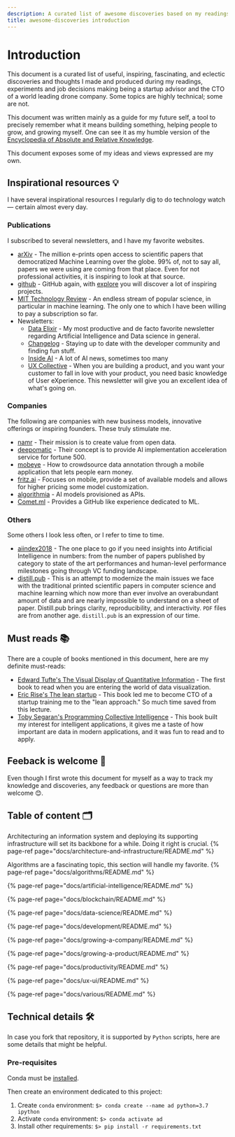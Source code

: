 ```yaml
---
description: A curated list of awesome discoveries based on my readings. Available on [gitbook](https://herve-nivon.gitbook.io/awesome-discoveries/)
title: awesome-discoveries introduction
---
```


# Introduction

This document is a curated list of useful, inspiring, fascinating, and eclectic discoveries and thoughts I made and produced during my readings, experiments and job decisions making being a startup advisor and the CTO of a world leading drone company. Some topics are highly technical; some are not.

This document was written mainly as a guide for my future self, a tool to precisely remember what it means building something, helping people to grow, and growing myself. One can see it as my humble version of the [Encyclopedia of Absolute and Relative Knowledge](http://www.bernardwerber.com/livres/ESRA3.php).

This document exposes some of my ideas and views expressed are my own.

## Inspirational resources 💡

I have several inspirational resources I regularly dig to do technology watch — certain almost every day.

### Publications

I subscribed to several newsletters, and I have my favorite websites.

* [arXiv](https://arxiv.org/) - The million e-prints open access to scientific papers that democratized Machine Learning over the globe. 99% of, not to say all, papers we were using are coming from that place. Even for not professional activities, it is inspiring to look at that source.
* [github](https://www.github.com) - GitHub again, with [explore](https://github.com/explore) you will discover a lot of inspiring projects.
* [MIT Technology Review](https://www.technologyreview.com/) - An endless stream of popular science, in particular in machine learning. The only one to which I have been willing to pay a subscription so far.
* Newsletters:
  * [Data Elixir](https://dataelixir.com/) - My most productive and de facto favorite newsletter regarding Artificial Intelligence and Data science in general.
  * [Changelog](https://changelog.com/weekly) - Staying up to date with the developer community and finding fun stuff.
  * [Inside AI](https://inside.com/ai) - A lot of AI news, sometimes too many
  * [UX Collective](https://newsletter.uxdesign.cc/) - When you are building a product, and you want your customer to fall in love with your product, you need basic knowledge of User eXperience. This newsletter will give you an excellent idea of what's going on.

### Companies

The following are companies with new business models, innovative offerings or inspiring founders. These truly stimulate me.

* [namr](https://namr.com/) - Their mission is to create value from open data.
* [deepomatic](https://www.deepomatic.com/) - Their concept is to provide AI implementation acceleration service for fortune 500.
* [mobeye](https://www.mobeye-app.com/en/home) - How to crowdsource data annotation through a mobile application that lets people earn money.
* [fritz.ai](https://www.fritz.ai) - Focuses on mobile, provide a set of available models and allows for higher pricing some model customization.
* [algorithmia](https://algorithmia.com/) - AI models provisioned as APIs.
* [Comet.ml](https://comet.ml) - Provides a GitHub like experience dedicated to ML.

### Others

Some others I look less often, or I refer to time to time.

* [aiindex2018](http://cdn.aiindex.org/2018/AI%20Index%202018%20Annual%20Report.pdf) - The one place to go if you need insights into Artificial Intelligence in numbers: from the number of papers published by category to state of the art performances and human-level performance milestones going through VC funding landscape.
* [distill.pub](https://distill.pub/) - This is an attempt to modernize the main issues we face with the traditional printed scientific papers in computer science and machine learning which now more than ever involve an overabundant amount of data and are nearly impossible to understand on a sheet of paper. Distill.pub brings clarity, reproducibility, and interactivity. `PDF` files are from another age. `distill.pub` is an expression of our time.

## Must reads 📚

There are a couple of books mentioned in this document, here are my definite must-reads:

* [Edward Tufte's The Visual Display of Quantitative Information](https://amzn.to/2ROaWUl) - The first book to read when you are entering the world of data visualization.
* [Eric Rise's The lean startup](https://amzn.to/2RDDf3H) - This book led me to become CTO of a startup training me to the "lean approach." So much time saved from this lecture.
* [Toby Segaran's Programming Collective Intelligence](https://amzn.to/2HiJrgc) - This book built my interest for intelligent applications, it gives me a taste of how important are data in modern applications, and it was fun to read and to apply.

## Feeback is welcome 📢

Even though I first wrote this document for myself as a way to track my knowledge and discoveries, any feedback or questions are more than welcome 😊.

## Table of content 🗂

Architecturing an information system and deploying its supporting infrastructure will set its backbone for a while. Doing it right is crucial.
{% page-ref page="docs/architecture-and-infrastructure/README.md" %}

Algorithms are a fascinating topic, this section will handle my favorite.
{% page-ref page="docs/algorithms/README.md" %}

{% page-ref page="docs/artificial-intelligence/README.md" %}

{% page-ref page="docs/blockchain/README.md" %}

{% page-ref page="docs/data-science/README.md" %}

{% page-ref page="docs/development/README.md" %}

{% page-ref page="docs/growing-a-company/README.md" %}

{% page-ref page="docs/growing-a-product/README.md" %}

{% page-ref page="docs/productivity/README.md" %}

{% page-ref page="docs/ux-ui/README.md" %}

{% page-ref page="docs/various/README.md" %}

## Technical details 🛠

In case you fork that repository, it is supported by `Python` scripts, here are some details that might be helpful.

### Pre-requisites

Conda must be [installed](https://conda.io/projects/conda/en/latest/user-guide/install/index.html#regular-installation).

Then create an environment dedicated to this project:

1. Create `conda` environment: `$> conda create --name ad python=3.7 ipython`
2. Activate `conda` environment: `$> conda activate ad`
3. Install other requirements: `$> pip install -r requirements.txt`
